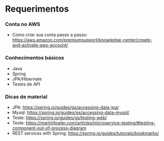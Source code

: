 # Requerimentos

### Conta no AWS
- Como criar sua conta passo a passo: 
	https://aws.amazon.com/premiumsupport/knowledge-center/create-and-activate-aws-account/

### Conhecimentos básicos
- Java
- Spring
- JPA/Hibernate
- Testes de API

### Dicas de material
- JPA: https://spring.io/guides/gs/accessing-data-jpa/
- Mysql: https://spring.io/guides/gs/accessing-data-mysql/
- Teste: https://spring.io/guides/gs/testing-web/
- Teste: https://martinfowler.com/articles/microservice-testing/#testing-component-out-of-process-diagram
- REST services with Spring: 
https://spring.io/guides/tutorials/bookmarks/
